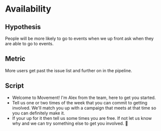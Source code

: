 # Availability

## Hypothesis

People will be more likely to go to events when we up front ask when they are able to go to events.

## Metric

More users get past the issue list and further on in the pipeline.

## Script
- Welcome to Movement! I'm Alex from the team, here to get you started.
- Tell us one or two times of the week that you can commit to getting involved. We'll match you up with a campaign that meets at that time so you can definitely make it.
- If your up for it then tell us some times you are free. If not let us know why and we can try something else to get you involved. 🙂
